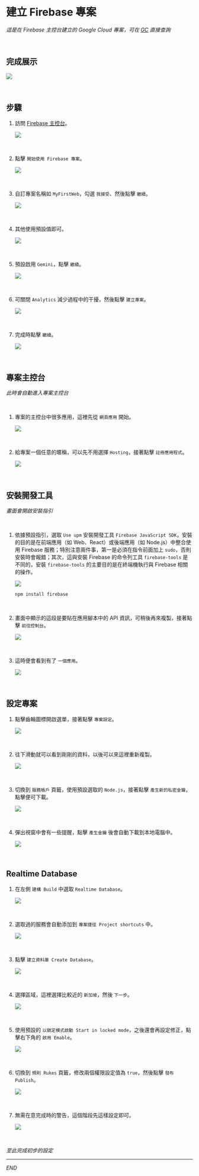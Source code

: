 # 建立 Firebase 專案

_這是在 Firebase 主控台建立的 Google Cloud 專案，可在 [GC](https://cloud.google.com/free?utm_source=google&utm_medium=cpc&utm_campaign=japac-TW-all-zh-dr-BKWS-all-core-trial-EXA-dr-1605216&utm_content=text-ad-none-none-DEV_c-CRE_644095273672-ADGP_Hybrid%20%7C%20BKWS%20-%20EXA%20%7C%20Txt%20~%20GCP_General_core%20brand_main-KWID_43700074766895895-aud-970366092687%3Akwd-6458750523&userloc_9040379-network_g&utm_term=KW_google%20cloud&gad_source=1&gclid=CjwKCAjw7oeqBhBwEiwALyHLM6yxfxy1e1fy44bdmMAbPSBu1sJLtWigFGMS-Ye12HF5FwfpLtxOgBoCfAUQAvD_BwE&gclsrc=aw.ds&hl=zh-tw) 直接查詢_

<br>

## 完成展示

![](images/img_34.png)

<br>

## 步驟

1. 訪問 [Firebase 主控台](https://console.firebase.google.com/)。

    ![](images/img_37.png)

<br>

2. 點擊 `開始使用 Firebase 專案`。

    ![](images/img_01.png)

<br>

3. 自訂專案名稱如 `MyFirstWeb`，勾選 `我接受`、然後點擊 `繼續`。

    ![](images/img_02.png)

<br>

4. 其他使用預設值即可。

    ![](images/img_03.png)

<br>

5. 預設啟用 `Gemini`，點擊 `繼續`。

    ![](images/img_04.png)

<br>

6. 可關閉 `Analytics` 減少過程中的干擾，然後點擊 `建立專案`。

    ![](images/img_70.png)

<br>

7. 完成時點擊 `繼續`。

    ![](images/img_71.png)

<br>

## 專案主控台

_此時會自動進入專案主控台_

<br>

1. 專案的主控台中很多應用，這裡先從 `網頁應用` 開始。

    ![](images/img_05.png)

<br>

2. 給專案一個任意的暱稱，可以先不用選擇 `Hosting`，接著點擊 `註冊應用程式`。

    ![](images/img_06.png)

<br>

## 安裝開發工具

_畫面會開啟安裝指引_

<br>

1. 依據預設指引，選取 `Use upm` 安裝開發工具 `Firebase JavaScript SDK`，安裝的目的是在前端應用（如 Web、React）或後端應用（如 Node.js）中整合使用 Firebase 服務；特別注意兩件事，第一是必須在指令前面加上 `sudo`，否則安裝時會報錯；其次，這與安裝 Firebase 的命令列工具 `firebase-tools` 是不同的，安裝 `firebase-tools` 的主要目的是在終端機執行與 Firebase 相關的操作。

    ![](images/img_07.png)

    ```bash
    npm install firebase
    ```

<br>

2. 畫面中顯示的這段是要貼在應用腳本中的 API 資訊，可稍後再來複製，接著點擊 `前往控制台`。

    ![](images/img_08.png)

<br>

3. 這時便會看到有了 `一個應用`。

    ![](images/img_09.png)

<br>

## 設定專案

1. 點擊齒輪圖標開啟選單，接著點擊 `專案設定`。

    ![](images/img_10.png)

<br>

2. 往下滑動就可以看到剛剛的資料，以後可以來這裡重新複製。

    ![](images/img_11.png)

<br>

3. 切換到 `服務帳戶` 頁籤，使用預設選取的 `Node.js`，接著點擊 `產生新的私密金鑰`，點擊便可下載。

    ![](images/img_12.png)

<br>

4. 彈出視窗中會有一些提醒，點擊 `產生金鑰` 後會自動下載到本地電腦中。

    ![](images/img_13.png)

<br>

## Realtime Database

1. 在左側 `建構 Build` 中選取 `Realtime Database`。

    ![](images/img_14.png)

<br>

2. 選取過的服務會自動添加到 `專案捷徑 Project shortcuts` 中。

    ![](images/img_15.png)

<br>

3. 點擊 `建立資料庫 Create Database`。

    ![](images/img_16.png)

<br>

4. 選擇區域，這裡選擇比較近的 `新加坡`，然後 `下一步`。

    ![](images/img_17.png)

<br>

5. 使用預設的 `以鎖定模式啟動 Start in locked mode`，之後還會再設定修正，點擊右下角的 `啟用 Emable`。

    ![](images/img_18.png)

<br>

6. 切換到 `規則 Rukes` 頁籤，修改兩個權限設定值為 `true`，然後點擊 `發布 Publish`。

    ![](images/img_19.png)

<br>

7. 無需在意完成時的警告，這個階段先這樣設定即可。

    ![](images/img_20.png)

<br>

_至此完成初步的設定_

___

_END_